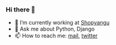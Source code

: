 ### Hi there 👋
- 🔭 I’m currently working at [Shopyangu](https://github.com/Shopyangu-engineering)
- 💬 Ask me about Python, Django
- 📫 How to reach me: [mail](joe@shopyangu.com), [twitter](https://twitter.com/ngahu_nj)
<!--
**Ngahu/Ngahu** is a ✨ _special_ ✨ repository because its `README.md` (this file) appears on your GitHub profile.

Here are some ideas to get you started:

- 🔭 I’m currently working on ...
- 🌱 I’m currently learning ...
- 👯 I’m looking to collaborate on ...
- 🤔 I’m looking for help with ...
- 💬 Ask me about ...
- 📫 How to reach me: ...
- 😄 Pronouns: ...
- ⚡ Fun fact: ...
-->
